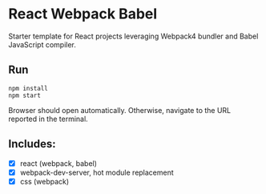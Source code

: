 # React Webpack Babel

Starter template for React projects leveraging Webpack4 bundler and Babel JavaScript compiler.

## Run

```
npm install
npm start
```

Browser should open automatically. Otherwise, navigate to the URL reported in the terminal.

## Includes:

- [x] react (webpack, babel)
- [x] webpack-dev-server, hot module replacement
- [x] css (webpack)